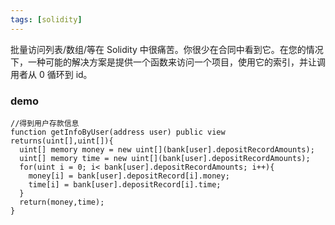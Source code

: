 ```yaml
---
tags: [solidity]
---
```


批量访问列表/数组/等在 Solidity 中很痛苦。你很少在合同中看到它。在您的情况下，一种可能的解决方案是提供一个函数来访问一个项目，使用它的索引，并让调用者从 0 循环到 id。

### demo

```solidity
//得到用户存款信息
function getInfoByUser(address user) public view returns(uint[],uint[]){
  uint[] memory money = new uint[](bank[user].depositRecordAmounts);
  uint[] memory time = new uint[](bank[user].depositRecordAmounts);
  for(uint i = 0; i< bank[user].depositRecordAmounts; i++){
    money[i] = bank[user].depositRecord[i].money;
    time[i] = bank[user].depositRecord[i].time;
  }
  return(money,time);
}
```
